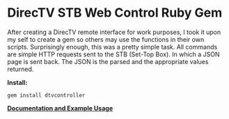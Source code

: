 DirecTV STB Web Control Ruby Gem
================================

After creating a DirecTV remote interface for work purposes, I took it upon my self to create a gem so others may use the functions in their own scripts. Surprisingly enough, this was a pretty simple task. All commands are simple HTTP requests sent to the STB (Set-Top Box). In which a JSON page is sent back. The JSON is the parsed and the appropriate values returned.

**Install:**

	gem install dtvcontroller

[**Documentation and Example Usage**](http://github.com/nickpetty/dtvcontroller-gem)